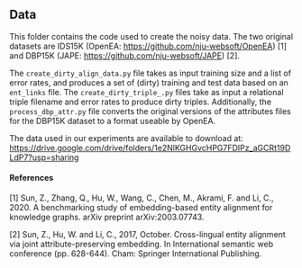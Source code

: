 ## Data

This folder contains the code used to create the noisy data. The two original datasets are IDS15K (OpenEA: https://github.com/nju-websoft/OpenEA) [1] and DBP15K (JAPE: https://github.com/nju-websoft/JAPE) [2].

The `create_dirty_align_data.py` file takes as input training size and a list of error rates, and produces a set of (dirty) training and test data based on an `ent_links` file. The `create_dirty_triple_.py` files take as input a relational triple filename and error rates to produce dirty triples. Additionally, the `process_dbp_attr.py` file converts the original versions of the attributes files for the DBP15K dataset to a format useable by OpenEA.

The data used in our experiments are available to download at: https://drive.google.com/drive/folders/1e2NlKGHGvcHPG7FDIPz_aGCRt19DLdP7?usp=sharing

#### References

[1] Sun, Z., Zhang, Q., Hu, W., Wang, C., Chen, M., Akrami, F. and Li, C., 2020. A benchmarking study of embedding-based entity alignment for knowledge graphs. arXiv preprint arXiv:2003.07743.

[2] Sun, Z., Hu, W. and Li, C., 2017, October. Cross-lingual entity alignment via joint attribute-preserving embedding. In International semantic web conference (pp. 628-644). Cham: Springer International Publishing.
